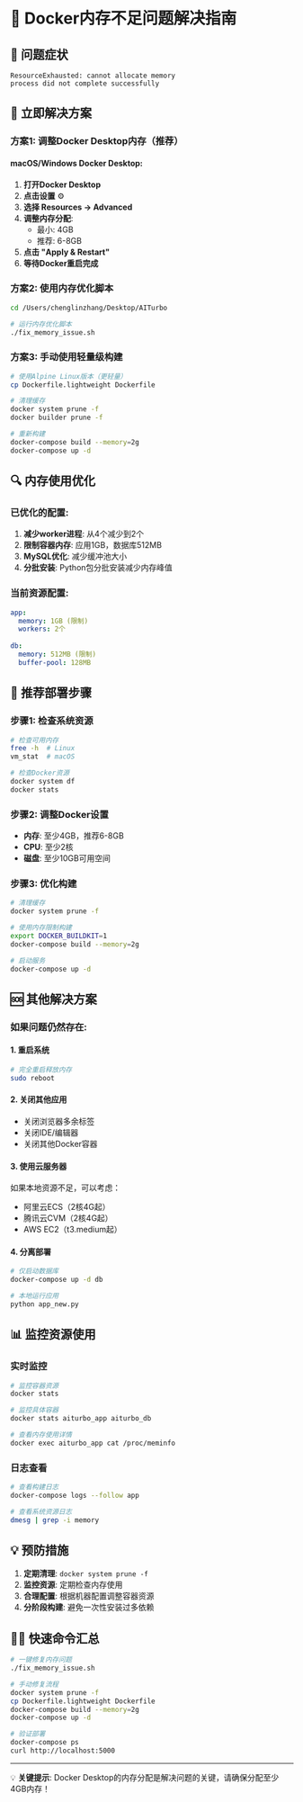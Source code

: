 # 🧠 Docker内存不足问题解决指南

## 🚨 问题症状
```
ResourceExhausted: cannot allocate memory
process did not complete successfully
```

## 🔧 立即解决方案

### 方案1: 调整Docker Desktop内存（推荐）

#### macOS/Windows Docker Desktop:
1. **打开Docker Desktop**
2. **点击设置** ⚙️
3. **选择 Resources → Advanced**
4. **调整内存分配**:
   - 最小: 4GB
   - 推荐: 6-8GB
5. **点击 "Apply & Restart"**
6. **等待Docker重启完成**

### 方案2: 使用内存优化脚本
```bash
cd /Users/chenglinzhang/Desktop/AITurbo

# 运行内存优化脚本
./fix_memory_issue.sh
```

### 方案3: 手动使用轻量级构建
```bash
# 使用Alpine Linux版本（更轻量）
cp Dockerfile.lightweight Dockerfile

# 清理缓存
docker system prune -f
docker builder prune -f

# 重新构建
docker-compose build --memory=2g
docker-compose up -d
```

## 🔍 内存使用优化

### 已优化的配置:
1. **减少worker进程**: 从4个减少到2个
2. **限制容器内存**: 应用1GB，数据库512MB
3. **MySQL优化**: 减少缓冲池大小
4. **分批安装**: Python包分批安装减少内存峰值

### 当前资源配置:
```yaml
app:
  memory: 1GB (限制)
  workers: 2个
  
db:
  memory: 512MB (限制)
  buffer-pool: 128MB
```

## 🚀 推荐部署步骤

### 步骤1: 检查系统资源
```bash
# 检查可用内存
free -h  # Linux
vm_stat  # macOS

# 检查Docker资源
docker system df
docker stats
```

### 步骤2: 调整Docker设置
- **内存**: 至少4GB，推荐6-8GB
- **CPU**: 至少2核
- **磁盘**: 至少10GB可用空间

### 步骤3: 优化构建
```bash
# 清理缓存
docker system prune -f

# 使用内存限制构建
export DOCKER_BUILDKIT=1
docker-compose build --memory=2g

# 启动服务
docker-compose up -d
```

## 🆘 其他解决方案

### 如果问题仍然存在:

#### 1. 重启系统
```bash
# 完全重启释放内存
sudo reboot
```

#### 2. 关闭其他应用
- 关闭浏览器多余标签
- 关闭IDE/编辑器
- 关闭其他Docker容器

#### 3. 使用云服务器
如果本地资源不足，可以考虑：
- 阿里云ECS（2核4G起）
- 腾讯云CVM（2核4G起）
- AWS EC2（t3.medium起）

#### 4. 分离部署
```bash
# 仅启动数据库
docker-compose up -d db

# 本地运行应用
python app_new.py
```

## 📊 监控资源使用

### 实时监控
```bash
# 监控容器资源
docker stats

# 监控具体容器
docker stats aiturbo_app aiturbo_db

# 查看内存使用详情
docker exec aiturbo_app cat /proc/meminfo
```

### 日志查看
```bash
# 查看构建日志
docker-compose logs --follow app

# 查看系统资源日志
dmesg | grep -i memory
```

## 💡 预防措施

1. **定期清理**: `docker system prune -f`
2. **监控资源**: 定期检查内存使用
3. **合理配置**: 根据机器配置调整容器资源
4. **分阶段构建**: 避免一次性安装过多依赖

## 🏃‍♂️ 快速命令汇总

```bash
# 一键修复内存问题
./fix_memory_issue.sh

# 手动修复流程
docker system prune -f
cp Dockerfile.lightweight Dockerfile
docker-compose build --memory=2g
docker-compose up -d

# 验证部署
docker-compose ps
curl http://localhost:5000
```

---
💡 **关键提示**: Docker Desktop的内存分配是解决问题的关键，请确保分配至少4GB内存！
